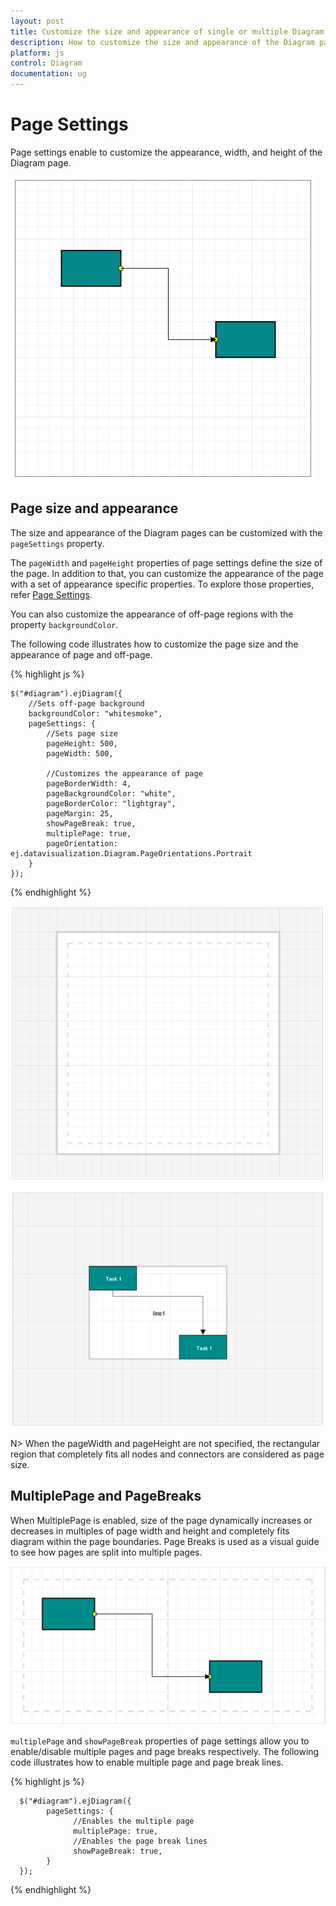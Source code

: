 ```yaml
---
layout: post
title: Customize the size and appearance of single or multiple Diagram pages
description: How to customize the size and appearance of the Diagram pages?
platform: js
control: Diagram
documentation: ug
---
```



# Page Settings 

Page settings enable to customize the appearance, width, and height of the Diagram page.

![](/js/Diagram/Page-Settings_images/Page-Settings_img1.png)

## Page size and appearance

The size and appearance of the Diagram pages can be customized with the `pageSettings` property. 

The `pageWidth` and `pageHeight` properties of page settings define the size of the page. In addition to that, you can customize the appearance of the page with a set of appearance specific properties.
To explore those properties, refer [Page Settings](/js/api/ejDiagram "members:pagesettings").

You can also customize the appearance of off-page regions with the property `backgroundColor`.

The following code illustrates how to customize the page size and the appearance of page and off-page.

{% highlight js %}

    $("#diagram").ejDiagram({
        //Sets off-page background
        backgroundColor: "whitesmoke",
        pageSettings: {
            //Sets page size
            pageHeight: 500,
            pageWidth: 500,
            
            //Customizes the appearance of page
            pageBorderWidth: 4,
            pageBackgroundColor: "white",
            pageBorderColor: "lightgray",
            pageMargin: 25,
            showPageBreak: true,
            multiplePage: true,
            pageOrientation: ej.datavisualization.Diagram.PageOrientations.Portrait
        }
    });
{% endhighlight %}


![](/js/Diagram/Page-Settings_images/Page-Settings_img2.png)

![](/js/Diagram/Page-Settings_images/Page-Settings_img3.png)

N> When the pageWidth and pageHeight are not specified, the rectangular region that completely fits all nodes and connectors are considered as page size.

## MultiplePage and PageBreaks

When MultiplePage is enabled, size of the page dynamically increases or decreases in multiples of page width and height and completely fits diagram within the page boundaries. Page Breaks is used as a visual guide to see how pages are split into multiple pages.

![](/js/Diagram/Page-Settings_images/Page-Settings_img4.png)

`multiplePage` and `showPageBreak` properties of page settings allow you to enable/disable multiple pages and page breaks respectively.
The following code illustrates how to enable multiple page and page break lines.

{% highlight js %}

      $("#diagram").ejDiagram({      
            pageSettings: {            
                  //Enables the multiple page            
                  multiplePage: true,            
                  //Enables the page break lines            
                  showPageBreak: true,                  
            }      
      });

{% endhighlight %}

